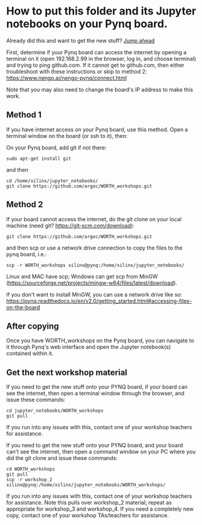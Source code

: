 # How to put this folder and its Jupyter notebooks on your Pynq board.

Already did this and want to get the new stuff? [Jump ahead](#update)

First, determine if your Pynq board can access the internet by opening a terminal on it (open 192.168.2.99 in the browser, log in, and choose terminal) and trying to ping github.com. If it cannot get to github.com, then either troubleshoot with these instructions or skip to method 2:
    https://www.nengo.ai/nengo-pynq/connect.html 

Note that you may also need to change the board's IP address to make this work.

## Method 1

If you have internet access on your Pynq board, use this method. Open a terminal window on the board (or ssh to it), then:

On your Pynq board, add git if not there:

    sudo apt-get install git

and then

    cd /home/xilinx/jupyter_notebooks/
    git clone https://github.com/argoc/WORTH_workshops.git

## Method 2

If your board cannot access the internet, do the git clone on your local machine (need git? https://git-scm.com/download):

    git clone https://github.com/argoc/WORTH_workshops.git

and then scp or use a network drive connection to copy the files to the pynq board, i.e.:

    scp -r WORTH_workshops xilinx@pynq:/home/xilinx/jupyter_notebooks/

Linux and MAC have scp; Windows can get scp from MinGW (https://sourceforge.net/projects/mingw-w64/files/latest/download). 

If you don't want to install MinGW, you can use a network drive like so: https://pynq.readthedocs.io/en/v2.0/getting_started.html#accessing-files-on-the-board

## After copying

Once you have WORTH_workshops on the Pynq board, you can navigate to it through Pynq's web interface and open the Jupyter notebook(s) contained within it.


## Get the next workshop material<a name="update"></a>

If you need to get the new stuff onto your PYNQ board, if your board can see the internet, then open a terminal window through the browser, and issue these commands:

    cd jupyter_notebooks/WORTH_workshops
    git pull

If you run into any issues with this, contact one of your workshop teachers for assistance.

If you need to get the new stuff onto your PYNQ board, and your board can't see the internet, then open a command window on your PC where you did the git clone and issue these commands:

    cd WORTH_workshops
    git pull
    scp -r workshop_2 xilinx@pynq:/home/xilinx/jupyter_notebooks/WORTH_workshops/

If you run into any issues with this, contact one of your workshop teachers for assistance. Note this pulls over workshop_2 material; repeat as appropriate for workshop_3 and workshop_4. If you need a completely new copy, contact one of your workshop TAs/teachers for assistance.
